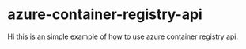 # azure-container-registry-api
Hi this is an simple example of how to use azure container registry api.

